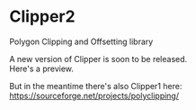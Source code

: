 # Clipper2
Polygon Clipping and Offsetting library

A new version of Clipper is soon to be released.<br>
Here's a preview.

But in the meantime there's also Clipper1 here:<br>
https://sourceforge.net/projects/polyclipping/

